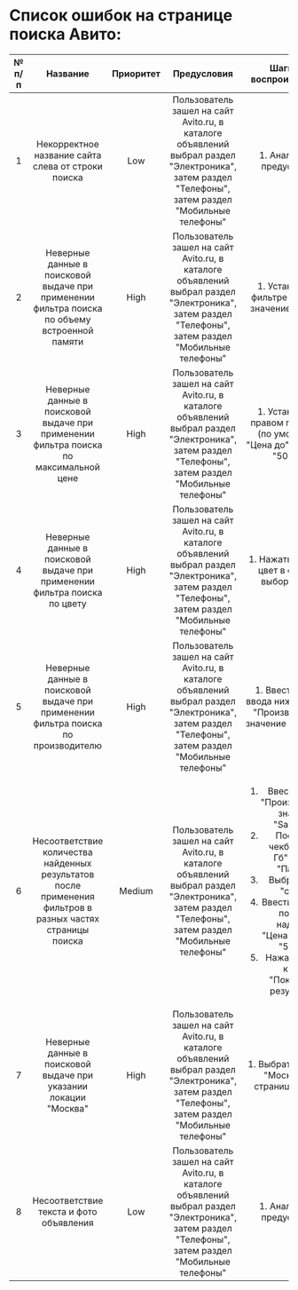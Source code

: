   # Список ошибок на странице поиска Авито:
| № п/п | Название | Приоритет | Предусловия | Шаги для воспроизведения | Ожидаемый результат | Фактический результат | Ссылка на скриншот |
|:---------:|:------------:|:-------------:|:------------:|:----------------------------:|:-----------------------:|:-------------------------:|:----------------------:|
| 1 | Некорректное название сайта слева от строки поиска | Low | Пользователь зашел на сайт Avito.ru, в каталоге объявлений выбрал раздел "Электроника", затем раздел "Телефоны", затем раздел "Мобильные телефоны"  | 1. Аналогичны предусловию | Название сайта: A***v***ito | Название сайта: A***w***ito | [Скриншот ошибки](https://drive.google.com/file/d/1uv6Jb6czebIwaTCrVrD54epJ1tX7UAOQ/view?usp=drive_link) |
| 2 | Неверные данные в поисковой выдаче при применении фильтра поиска по объему встроенной памяти | High | Пользователь зашел на сайт Avito.ru, в каталоге объявлений выбрал раздел "Электроника", затем раздел "Телефоны", затем раздел "Мобильные телефоны" | 1. Установить в фильтре "Память" значение "512 Гб" | В результатах поиска выводится только смартфоны с объемом памяти 512 Гб | В результататх поиска присутствуют смартфоны с объемом памяти "256 Гб" | [Скриншот ошибки](https://drive.google.com/file/d/19GLq_10iN7rs9JmEFyqZ55dVDR6GCofx/view?usp=sharing) |
| 3 | Неверные данные в поисковой выдаче при применении фильтра поиска по максимальной цене | High | Пользователь зашел на сайт Avito.ru, в каталоге объявлений выбрал раздел "Электроника", затем раздел "Телефоны", затем раздел "Мобильные телефоны" | 1. Установить в правом поле цены (по умолчанию "Цена до") значение "50000" | В результатах поиска выводится только смартфоны с ценой меньше или равной 50000 | В результататх поиска присутствуют смартфоны с ценой выше 50000 | [Скриншот ошибки](https://drive.google.com/file/d/1grOKj3DgCeccC9QqJmGdGD2CNBBPAfen/view?usp=sharing) |
| 4 | Неверные данные в поисковой выдаче при применении фильтра поиска по цвету | High | Пользователь зашел на сайт Avito.ru, в каталоге объявлений выбрал раздел "Электроника", затем раздел "Телефоны", затем раздел "Мобильные телефоны" | 1. Нажать на синий цвет в фильтре выбора цвета | В результатах поиска выводится только смартфоны синего цвета | В результататх поиска присутствуют смартфоны с цветом, отличном от синего | [Скриншот ошибки](https://drive.google.com/file/d/1Xuv9zbbK6XGOAjbUAzGBaKFasJKU_x_q/view?usp=sharing) |
| 5 | Неверные данные в поисковой выдаче при применении фильтра поиска по производителю | High | Пользователь зашел на сайт Avito.ru, в каталоге объявлений выбрал раздел "Электроника", затем раздел "Телефоны", затем раздел "Мобильные телефоны" | 1. Ввести в поле ввода ниже надписи "Производитель" значение "Samsung" | В результатах поиска выводится только смартфоны произвожителя Samsung | В результататх поиска присутствуют смартфоны другого производителя | [Скриншот ошибки](https://drive.google.com/file/d/1m09xuVYwYEG8rerEek7v-nqXz-P3je_J/view?usp=sharing) |
| 6 | Несоответствие количества найденных результатов после применения фильтров в разных частях страницы поиска | Medium | Пользователь зашел на сайт Avito.ru, в каталоге объявлений выбрал раздел "Электроника", затем раздел "Телефоны", затем раздел "Мобильные телефоны" | <ol><li>Ввести в поле "Производитель" значение "Samsung";</li><li>Поставить чекбокс "512 Гб" в блоке "Память";</li><li>Выбрать цвет "синий";</li><li> Ввести в правом поле под надписью "Цена" значение "50000";</li><li>Нажать синюю кнопку "Показать 77 результатов"</li></ol>| Количество объявлений после применения всех фильтров равно 77 | Количество объявлений после применения всех фильтров равно 119989 | [Скриншот ошибки](https://drive.google.com/file/d/14rmxV6d_ae8I4OCGxAEbAoMy1LqNas3R/view?usp=sharing) |
| 7 | Неверные данные в поисковой выдаче при указании локации "Москва" | High | Пользователь зашел на сайт Avito.ru, в каталоге объявлений выбрал раздел "Электроника", затем раздел "Телефоны", затем раздел "Мобильные телефоны" | 1. Выбрать локация "Москва" на странице поиска | В результатах поиска выводится только объявления из региона "Москва" | В результататх поиска присутствуют объявления из "Соколдо" | [Скриншот ошибки](https://drive.google.com/file/d/1F33ZjbT1QiqEc5dqRDj0Z1jp6X5lxGo2/view?usp=sharing) |
| 8 | Несоответствие текста и фото объявления | Low | Пользователь зашел на сайт Avito.ru, в каталоге объявлений выбрал раздел "Электроника", затем раздел "Телефоны", затем раздел "Мобильные телефоны" | 1. Аналогичны предусловию | В результатах поиска присутствует объявление с название  "Samsung", но на фото из этого объявления явно изображен Iphone |Текст и фото объявления релевантны друг другу. Производитель на фото и в тексте объявления совпадают | [Скриншот ошибки](https://drive.google.com/file/d/1cXN_sZvo3YlX2CeezAL05e4rqDCw05JQ/view?usp=sharing) |
